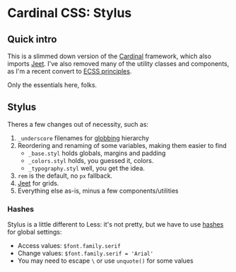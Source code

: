 # Cardinal CSS: Stylus

## Quick intro

This is a slimmed down version of the [Cardinal](http://cardinalcss.com/) framework,
 which also imports [Jeet](http://jeet.gs/). I've also removed many of the utility
 classes and components, as I'm a recent convert to [ECSS principles](https://benfrain.com/my-fourth-book-enduring-css/).

Only the essentials here, folks.

## Stylus

Theres a few changes out of necessity, such as:

1. `_underscore` filenames for [globbing](http://stylus-lang.com/docs/import.html#file-globbing) hierarchy
2.  Reordering and renaming of some variables, making them easier to find
    - `_base.styl` holds globals, margins and padding
    - `_colors.styl` holds, you guessed it, colors.
    - `_typography.styl` well, you get the idea.
3. `rem` is the default, no `px` fallback.
4. [Jeet](http://jeet.gs/) for grids.
5. Everything else as-is, minus a few components/utilities

### Hashes

Stylus is a little different to Less: it's not pretty, but we have to use [hashes](http://stylus-lang.com/docs/hashes.html) for global settings:

- Access values: `$font.family.serif`
- Change values: `$font.family.serif = 'Arial'`
- You may need to escape `\` or use `unquote()` for some values
